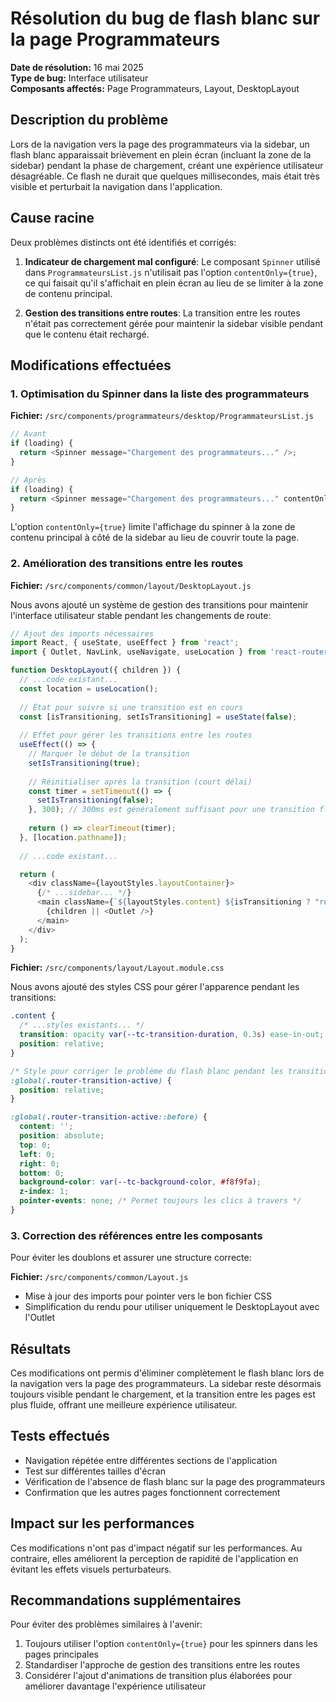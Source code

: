 # Résolution du bug de flash blanc sur la page Programmateurs

**Date de résolution:** 16 mai 2025  
**Type de bug:** Interface utilisateur  
**Composants affectés:** Page Programmateurs, Layout, DesktopLayout

## Description du problème

Lors de la navigation vers la page des programmateurs via la sidebar, un flash blanc apparaissait brièvement en plein écran (incluant la zone de la sidebar) pendant la phase de chargement, créant une expérience utilisateur désagréable. Ce flash ne durait que quelques millisecondes, mais était très visible et perturbait la navigation dans l'application.

## Cause racine

Deux problèmes distincts ont été identifiés et corrigés:

1. **Indicateur de chargement mal configuré**: Le composant `Spinner` utilisé dans `ProgrammateursList.js` n'utilisait pas l'option `contentOnly={true}`, ce qui faisait qu'il s'affichait en plein écran au lieu de se limiter à la zone de contenu principal.

2. **Gestion des transitions entre routes**: La transition entre les routes n'était pas correctement gérée pour maintenir la sidebar visible pendant que le contenu était rechargé.

## Modifications effectuées

### 1. Optimisation du Spinner dans la liste des programmateurs

**Fichier:** `/src/components/programmateurs/desktop/ProgrammateursList.js`

```javascript
// Avant
if (loading) {
  return <Spinner message="Chargement des programmateurs..." />;
}

// Après
if (loading) {
  return <Spinner message="Chargement des programmateurs..." contentOnly={true} />;
}
```

L'option `contentOnly={true}` limite l'affichage du spinner à la zone de contenu principal à côté de la sidebar au lieu de couvrir toute la page.

### 2. Amélioration des transitions entre les routes

**Fichier:** `/src/components/common/layout/DesktopLayout.js`

Nous avons ajouté un système de gestion des transitions pour maintenir l'interface utilisateur stable pendant les changements de route:

```javascript
// Ajout des imports nécessaires
import React, { useState, useEffect } from 'react';
import { Outlet, NavLink, useNavigate, useLocation } from 'react-router-dom';

function DesktopLayout({ children }) {
  // ...code existant...
  const location = useLocation();
  
  // État pour suivre si une transition est en cours
  const [isTransitioning, setIsTransitioning] = useState(false);
  
  // Effet pour gérer les transitions entre les routes
  useEffect(() => {
    // Marquer le début de la transition
    setIsTransitioning(true);
    
    // Réinitialiser après la transition (court délai)
    const timer = setTimeout(() => {
      setIsTransitioning(false);
    }, 300); // 300ms est généralement suffisant pour une transition fluide
    
    return () => clearTimeout(timer);
  }, [location.pathname]);
  
  // ...code existant...

  return (
    <div className={layoutStyles.layoutContainer}>
      {/* ...sidebar... */}
      <main className={`${layoutStyles.content} ${isTransitioning ? "router-transition-active" : ""}`}>
        {children || <Outlet />}
      </main>
    </div>
  );
}
```

**Fichier:** `/src/components/layout/Layout.module.css`

Nous avons ajouté des styles CSS pour gérer l'apparence pendant les transitions:

```css
.content {
  /* ...styles existants... */
  transition: opacity var(--tc-transition-duration, 0.3s) ease-in-out;
  position: relative;
}

/* Style pour corriger le problème du flash blanc pendant les transitions */
:global(.router-transition-active) {
  position: relative;
}

:global(.router-transition-active::before) {
  content: '';
  position: absolute;
  top: 0;
  left: 0;
  right: 0;
  bottom: 0;
  background-color: var(--tc-background-color, #f8f9fa);
  z-index: 1;
  pointer-events: none; /* Permet toujours les clics à travers */
}
```

### 3. Correction des références entre les composants

Pour éviter les doublons et assurer une structure correcte:

**Fichier:** `/src/components/common/Layout.js`
- Mise à jour des imports pour pointer vers le bon fichier CSS
- Simplification du rendu pour utiliser uniquement le DesktopLayout avec l'Outlet

## Résultats

Ces modifications ont permis d'éliminer complètement le flash blanc lors de la navigation vers la page des programmateurs. La sidebar reste désormais toujours visible pendant le chargement, et la transition entre les pages est plus fluide, offrant une meilleure expérience utilisateur.

## Tests effectués

- Navigation répétée entre différentes sections de l'application
- Test sur différentes tailles d'écran
- Vérification de l'absence de flash blanc sur la page des programmateurs
- Confirmation que les autres pages fonctionnent correctement

## Impact sur les performances

Ces modifications n'ont pas d'impact négatif sur les performances. Au contraire, elles améliorent la perception de rapidité de l'application en évitant les effets visuels perturbateurs.

## Recommandations supplémentaires

Pour éviter des problèmes similaires à l'avenir:

1. Toujours utiliser l'option `contentOnly={true}` pour les spinners dans les pages principales
2. Standardiser l'approche de gestion des transitions entre les routes
3. Considérer l'ajout d'animations de transition plus élaborées pour améliorer davantage l'expérience utilisateur